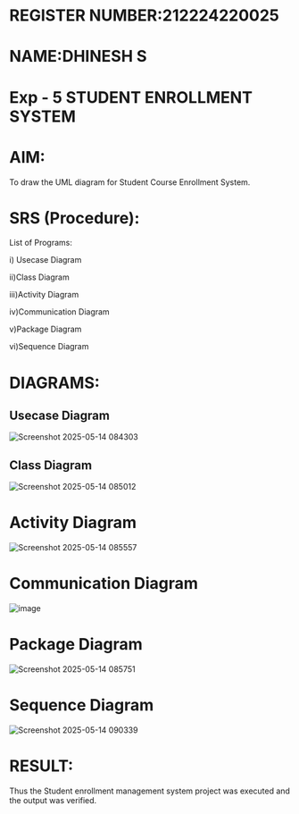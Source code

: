 # REGISTER NUMBER:212224220025
# NAME:DHINESH S
# Exp - 5 STUDENT ENROLLMENT SYSTEM

# AIM:

To draw the UML diagram for Student Course Enrollment System.

# SRS (Procedure):


List of Programs:

i) Usecase Diagram

ii)Class Diagram

iii)Activity Diagram

iv)Communication Diagram

v)Package Diagram

vi)Sequence Diagram
# DIAGRAMS:


## Usecase Diagram


![Screenshot 2025-05-14 084303](https://github.com/user-attachments/assets/0ecb2179-2693-484f-b5c0-9e3238588f3d)



## Class Diagram


![Screenshot 2025-05-14 085012](https://github.com/user-attachments/assets/7d21dd05-796d-46af-bb3d-d24a15e09c43)




# Activity Diagram

![Screenshot 2025-05-14 085557](https://github.com/user-attachments/assets/2baf80b5-f33c-4fef-9b63-9da4eb909829)



# Communication Diagram

![image](https://github.com/user-attachments/assets/b03c3c30-3861-4bcc-97fa-5b64b2db9062)


# Package Diagram

![Screenshot 2025-05-14 085751](https://github.com/user-attachments/assets/b64c21d1-60b6-4dba-bbe0-b985ad7c48a0)



# Sequence Diagram

![Screenshot 2025-05-14 090339](https://github.com/user-attachments/assets/0e7bf30c-36c4-4ea4-aec8-e76b549d3980)



# RESULT:


Thus the Student enrollment management system project was executed and the output was verified.
